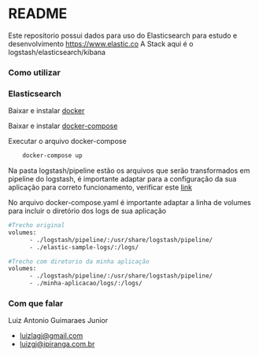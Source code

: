 
# README #

Este repositorio possui dados para uso do Elasticsearch para estudo e desenvolvimento
https://www.elastic.co
A Stack aqui é o logstash/elasticsearch/kibana

### Como utilizar ###

### Elasticsearch

Baixar e instalar [docker](https://docs.docker.com/install/)
	
Baixar e instalar [docker-compose](https://docs.docker.com/compose/install/)
	
Executar o arquivo docker-compose

```bash
	docker-compose up
```

Na pasta logstash/pipeline estão os arquivos que serão transformados em pipeline do logstash, é importante adaptar para a configuração da sua aplicação para correto funcionamento, verificar este [link](https://www.elastic.co/guide/en/logstash/current/configuration-file-structure.html)

No arquivo docker-compose.yaml é importante adaptar a linha de volumes para incluir o diretório dos logs de sua aplicação
```bash
#Trecho original
volumes:
      - ./logstash/pipeline/:/usr/share/logstash/pipeline/
      - ./elastic-sample-logs/:/logs/

#Trecho com diretorio da minha aplicação
volumes:
      - ./logstash/pipeline/:/usr/share/logstash/pipeline/
      - ./minha-aplicacao/logs/:/logs/
```

### Com que falar ###
Luiz Antonio Guimaraes Junior
* luizlagj@gmail.com
* luizgj@ipiranga.com.br